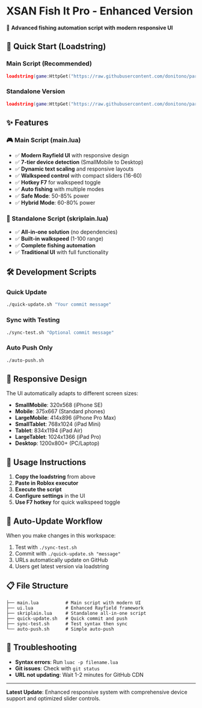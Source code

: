 # XSAN Fish It Pro - Enhanced Version

🎣 **Advanced fishing automation script with modern responsive UI**

## 🚀 Quick Start (Loadstring)

### Main Script (Recommended)
```lua
loadstring(game:HttpGet("https://raw.githubusercontent.com/donitono/part2/main/main.lua"))()
```

### Standalone Version
```lua
loadstring(game:HttpGet("https://raw.githubusercontent.com/donitono/part2/main/skriplain.lua"))()
```

## ✨ Features

### 🎮 Main Script (main.lua)
- ✅ **Modern Rayfield UI** with responsive design
- ✅ **7-tier device detection** (SmallMobile to Desktop)
- ✅ **Dynamic text scaling** and responsive layouts
- ✅ **Walkspeed control** with compact sliders (16-60)
- ✅ **Hotkey F7** for walkspeed toggle
- ✅ **Auto fishing** with multiple modes
- ✅ **Safe Mode**: 50-85% power
- ✅ **Hybrid Mode**: 60-80% power

### 🔧 Standalone Script (skriplain.lua)
- ✅ **All-in-one solution** (no dependencies)
- ✅ **Built-in walkspeed** (1-100 range)
- ✅ **Complete fishing automation**
- ✅ **Traditional UI** with full functionality

## 🛠️ Development Scripts

### Quick Update
```bash
./quick-update.sh "Your commit message"
```

### Sync with Testing
```bash
./sync-test.sh "Optional commit message"
```

### Auto Push Only
```bash
./auto-push.sh
```

## 📱 Responsive Design

The UI automatically adapts to different screen sizes:
- **SmallMobile**: 320x568 (iPhone SE)
- **Mobile**: 375x667 (Standard phones)
- **LargeMobile**: 414x896 (iPhone Pro Max)
- **SmallTablet**: 768x1024 (iPad Mini)
- **Tablet**: 834x1194 (iPad Air)
- **LargeTablet**: 1024x1366 (iPad Pro)
- **Desktop**: 1200x800+ (PC/Laptop)

## 🎯 Usage Instructions

1. **Copy the loadstring** from above
2. **Paste in Roblox executor**
3. **Execute the script**
4. **Configure settings** in the UI
5. **Use F7 hotkey** for quick walkspeed toggle

## 🔄 Auto-Update Workflow

When you make changes in this workspace:
1. Test with `./sync-test.sh`
2. Commit with `./quick-update.sh "message"`
3. URLs automatically update on GitHub
4. Users get latest version via loadstring

## 📋 File Structure

```
├── main.lua          # Main script with modern UI
├── ui.lua            # Enhanced Rayfield framework
├── skriplain.lua     # Standalone all-in-one script
├── quick-update.sh   # Quick commit and push
├── sync-test.sh      # Test syntax then sync
└── auto-push.sh      # Simple auto-push
```

## 🐛 Troubleshooting

- **Syntax errors**: Run `luac -p filename.lua`
- **Git issues**: Check with `git status`
- **URL not updating**: Wait 1-2 minutes for GitHub CDN

---

**Latest Update**: Enhanced responsive system with comprehensive device support and optimized slider controls.